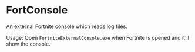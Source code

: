 # FortConsole
An external Fortnite console which reads log files.

Usage: Open `FortniteExternalConsole.exe` when Fortnite is opened and it'll show the console.
